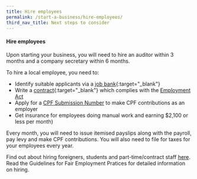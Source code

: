 ```yaml
---
title: Hire employees
permalink: /start-a-business/hire-employees/
third_nav_title: Next steps to consider
---
```


#### Hire employees

Upon starting your business, you will need to hire an auditor within 3 months and a company secretary within 6 months. 

To hire a local employee, you need to:

- Identify suitable applicants via a [job bank](https://employer.mycareersfuture.sg/){:target="_blank"}
- Write a [contract](https://www.mom.gov.sg/employment-practices/contract-of-service#key-employment-terms){:target="_blank"} which complies with the [Employment Act]()
- Apply for a [CPF Submission Number]() to make CPF contributions as an employer
- Get insurance for employees doing manual work and earning $2,100 or less per month)

Every month, you will need to issue itemised payslips along with the payroll, pay levy and make CPF contributions. You will also need to file for taxes for your employees every year.

Find out about hiring foreigners, students and part-time/contract staff [here](). Read the Guidelines for Fair Employment Pratices for detailed information on hiring.